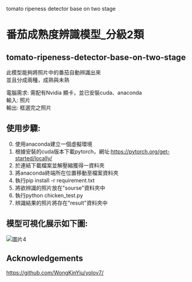 
tomato ripeness detector base on two stage
# 番茄成熟度辨識模型_分級2類
## tomato-ripeness-detector-base-on-two-stage
此模型能夠將照片中的番茄自動辨識出來  
並且分成兩種，成熟與未熟

電腦需求: 需配有Nvidia 顯卡，並已安裝cuda、anaconda  
輸入: 照片  
輸出: 框選完之照片  
## 使用步驟:  
0. 使用anaconda建立一個虛擬環境  
1. 根據安裝的cuda版本下載pytorch，網址:https://pytorch.org/get-started/locally/  
2. 於連結下載檔案並解壓縮獲得一資料夾  
3. 將anaconda終端所在位置移動至檔案資料夾  
4. 執行pip install -r requirement.txt  
5. 將欲辨識的照片放在"sourse"資料夾中  
6. 執行python chicken_test.py  
7. 辨識結果的照片將存在"result"資料夾中  
  
## 模型可視化展示如下圖:  
![圖片4](https://hackmd.io/_uploads/S1cXjgziC.jpg)

## Acknowledgements
https://github.com/WongKinYiu/yolov7/
